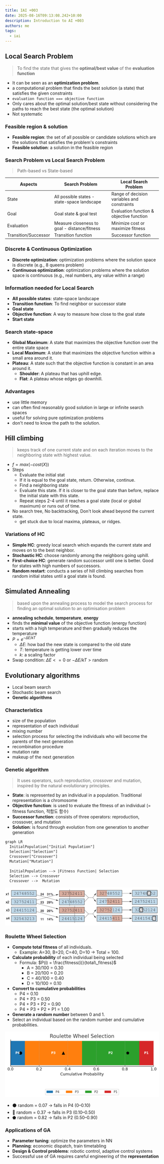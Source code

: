 ```yaml
---
title: IAI +003
date: 2025-08-16T09:13:08.242+10:00
description: Introduction to AI +003
authors: me
tags:
  - iai
---
```


## Local Search Problem

> To find the state that gives the **optimal/best value** of the **evaluation function**

- It can be seen as an **optimization problem**.
- a computational problem that finds the best solution (a state) that satisfies the given constraints
- `evaluation function === objective function`
- Only cares about the optimal solution/best state without considering the paths to reach the best state (the optimal solution)
- Not systematic

### Feasible region & solution

- **Feasible region**: the set of all possible or candidate solutions which are the solutions that satisfies the problem's constraints
- **Feasible solution**: a solution in the feasible region

### Search Problem vs Local Search Problem

> Path-based vs State-based

| Aspects | Search Problem | Local Search Problem |
| --- | --- | --- |
| State | All possible states - state-space landscape | Range of decision variables and constraints |
| Goal | Goal state & goal test | Evaluation function & objective function |
| Evaluation | Measure closeness to goal - distance/fitness | Minimize cost or maximize fitness |
| Transition/Successor | Transition function | Successor function |

### Discrete & Continuous Optimization

- **Discrete optimization**: optimization problems where the solution space is discrete (e.g., 8 queens problem)
- **Continuous optimization**: optimization problems where the solution space is continuous (e.g., real numbers, any value within a range)

### Information needed for Local Search

- **All possible states**: state-space landscape
- **Transition function**: To find neighbor or successor state
- **Goal state**
- **Objective function**: A way to measure how close to the goal state
- **Start state**

### Search state-space

- **Global Maximum**: A state that maximizes the objective function over the entire state space
- **Local Maximum**: A state that maximizes the objective function within a small area around it.
- **Plateau**: A state such that the objective function is constant in an area around it.
  - **Shoulder**: A plateau that has uphill edge.
  - **Flat**: A plateau whose edges go downhill.

### Advantages

- use little memory
- can often find reasonably good solution in large or infinite search spaces
- useful for solving pure optimization problems
- don't need to know the path to the solution.

## Hill climbing

> keeps track of one current state and on each iteration moves to the neighboring state with highest value.

- $f = max(-cost(X))$
- Steps
  - Evaluate the initial stat
  - If it is equal to the goal state, return. Otherwise, continue.
  - Find a neighboring state
  - Evaluate this state. If it is closer to the goal state than before, replace the initial state with this state.
  - Repeat steps 2-4 until it reaches a goal state (local or global maximum) or runs out of time.
- No search tree, No backtracking, Don't look ahead beyond the current state.
  - get stuck due to local maxima, plateaus, or ridges.

### Variations of HC

- **Simple HC**: greedy local search which expands the current state and moves on to the best neighbor.
- **Stochastic HC**: choose randomly among the neighbors going uphill.
- **First-choice HC**: generate random successor until one is better. Good for states with high numbers of successors.
- **Random restart**: conducts a series of hill climbing searches from random initial states until a goal state is found.

## Simulated Annealing

> based upon the annealing process to model the search process for finding an optimal solution to an optimisation problem

- **annealing schedule**, **temperature**, **energy**
- finds the **minimal value** of the objective function (energy function)
- starts with a high temperature and then gradually reduces the temperature
- $P = e^{-\Delta E / kT}$
  - $\Delta E$: how bad the new state is compared to the old state
  - $T$: temperature is getting lower over time
  - $k$: a scaling factor
- Swap condition: $\Delta E <= 0$ or ${-\Delta E / kT} > \text{random}$

## Evolutionary algorithms

- Local beam search
- Stochastic beam search
- **Genetic algorithms**

### Characteristics

- size of the population
- representation of each individual
- mixing number
- selection process for selecting the individuals who will become the parents of the next generation
- recombination procedure
- mutation rate
- makeup of the next generation

### Genetic algorithm

> It uses operators, such reproduction, crossover and mutation, inspired by the natural evolutionary principles.

- **State**: is represented by an individual in a population. Traditional representation is a chromosome
- **Objective function**: is used to evaluate the fitness of an individual (= fitness function, 적합도 함수)
- **Successor function**: consists of three operators: reproduction, crossover, and mutation
- **Solution**: is found through evolution from one generation to another generation

```mermaid
graph LR
  InitialPopulation["Initial Population"]
  Selection["Selection"]
  Crossover["Crossover"]
  Mutation["Mutation"]

  InitialPopulation --> |Fitness Function| Selection
  Selection --> Crossover
  Crossover -->  Mutation
```

![Genetic Algorithm](./genetic-algorithm.png)

### Roulette Wheel Selection

- **Compute total fitness** of all individuals.
  - Example: A=30, B=20, C=40, D=10 → Total = 100.
- **Calculate probability** of each individual being selected
  - Formula: $P(i) = \frac{fitness(i)}{total\_fitness}$
    - A = 30/100 = 0.30
    - B = 20/100 = 0.20
    - C = 40/100 = 0.40
    - D = 10/100 = 0.10
- **Convert to cumulative probabilities**
  - P4 = 0.10
  - P4 + P3 = 0.50
  - P4 + P3 + P2 = 0.90
  - P4 + P3 + P2 + P1 = 1.00
- **Generate a random number** between 0 and 1.
- Select an individual based on the random number and cumulative probabilities.

![Roulette Wheel Selection](./roulette-wheel-selection.png)

- ⚫ random = 0.07 → falls in P4 (0–0.10)
- 🔺 random = 0.37 → falls in P3 (0.10–0.50)
- ⬟ random = 0.82 → falls in P2 (0.50–0.90)

### Applications of GA

- **Parameter tuning**: optimize the parameters in NN
- **Planning**: economic dispatch, train timetabling
- **Design & Control problems**: robotic control, adaptive control systems
- Successful use of GA requires careful engineering of the **representation**
